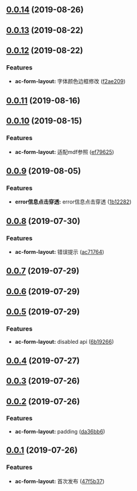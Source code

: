 <a name="0.0.14"></a>
## [0.0.14](https://github.com/tinper-bee/ac-form-layout/compare/v0.0.13...v0.0.14) (2019-08-26)



<a name="0.0.13"></a>
## [0.0.13](https://github.com/tinper-bee/ac-form-layout/compare/v0.0.12...v0.0.13) (2019-08-22)



<a name="0.0.12"></a>
## [0.0.12](https://github.com/tinper-bee/ac-form-layout/compare/v0.0.11...v0.0.12) (2019-08-22)


### Features

* **ac-form-layout:** 字体颜色边框修改 ([f2ae209](https://github.com/tinper-bee/ac-form-layout/commit/f2ae209))



<a name="0.0.11"></a>
## [0.0.11](https://github.com/tinper-bee/ac-form-layout/compare/v0.0.10...v0.0.11) (2019-08-16)



<a name="0.0.10"></a>
## [0.0.10](https://github.com/tinper-bee/ac-form-layout/compare/v0.0.9...v0.0.10) (2019-08-15)


### Features

* **ac-form-layout:** 适配mdf参照 ([ef79625](https://github.com/tinper-bee/ac-form-layout/commit/ef79625))



<a name="0.0.9"></a>
## [0.0.9](https://github.com/tinper-bee/ac-form-layout/compare/v0.0.8...v0.0.9) (2019-08-05)


### Features

* **error信息点击穿透:** error信息点击穿透 ([1b12282](https://github.com/tinper-bee/ac-form-layout/commit/1b12282))



<a name="0.0.8"></a>
## [0.0.8](https://github.com/tinper-bee/ac-form-layout/compare/v0.0.7...v0.0.8) (2019-07-30)


### Features

* **ac-form-layout:** 错误提示 ([ac71764](https://github.com/tinper-bee/ac-form-layout/commit/ac71764))



<a name="0.0.7"></a>
## [0.0.7](https://github.com/tinper-bee/ac-form-layout/compare/v0.0.6...v0.0.7) (2019-07-29)



<a name="0.0.6"></a>
## [0.0.6](https://github.com/tinper-bee/ac-form-layout/compare/v0.0.5...v0.0.6) (2019-07-29)



<a name="0.0.5"></a>
## [0.0.5](https://github.com/tinper-bee/ac-form-layout/compare/v0.0.4...v0.0.5) (2019-07-29)


### Features

* **ac-form-layout:** disabled api ([6b19266](https://github.com/tinper-bee/ac-form-layout/commit/6b19266))



<a name="0.0.4"></a>
## [0.0.4](https://github.com/tinper-bee/ac-form-layout/compare/v0.0.3...v0.0.4) (2019-07-27)



<a name="0.0.3"></a>
## [0.0.3](https://github.com/tinper-bee/ac-form-layout/compare/v0.0.2...v0.0.3) (2019-07-26)



<a name="0.0.2"></a>
## [0.0.2](https://github.com/tinper-bee/ac-form-layout/compare/v0.0.1...v0.0.2) (2019-07-26)


### Features

* **ac-form-layout:** padding ([da36bb6](https://github.com/tinper-bee/ac-form-layout/commit/da36bb6))



<a name="0.0.1"></a>
## [0.0.1](https://github.com/tinper-bee/ac-form-layout/compare/47f5b37...v0.0.1) (2019-07-26)


### Features

* **ac-form-layout:** 首次发布 ([47f5b37](https://github.com/tinper-bee/ac-form-layout/commit/47f5b37))



